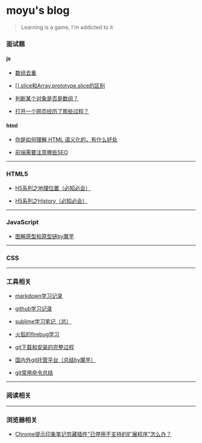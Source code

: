 # moyu's blog

> Learning is a game, I'm addicted to it

### 面试题

#### js
+ [数组去重](http://www.cnblogs.com/moyuling/p/9021340.html)

+ [[].slice和Array.prototype.slice的区别](http://www.cnblogs.com/moyuling/p/9019292.html)

+ [判断某个对象是否是数组？](http://www.cnblogs.com/moyuling/p/9019163.html)


+ [打开一个网页经历了那些过程？](http://web.jobbole.com/94150/)



#### html
- [你是如何理解 HTML 语义化的，有什么好处](http://www.cnblogs.com/moyuling/p/9030000.html)

- [前端需要注意哪些SEO](前端需要注意哪些SEO)





---


### HTML5

+ [H5系列之地理位置（必知必会）](http://www.cnblogs.com/moyuling/p/8965192.html)

+ [H5系列之History（必知必会）](http://www.cnblogs.com/moyuling/p/8970760.html)

--- 

### JavaScript

+ [图解原型和原型链by魔芋](subMenu/prototype.md)

---

### CSS

---



### 工具相关

+ [markdown学习记录](subMenu/markdown.md)

+ [github学习记录](subMenu/github.md)

+ [sublime学习笔记（总）](subMenu/sublime.md)

+ [火狐的firebug学习](subMenu/firebug.md)

+ [git下载和安装的完整过程](http://www.cnblogs.com/moyuling/p/9004442.html)

+ [国内外git托管平台（总结by魔芋）](http://www.cnblogs.com/moyuling/p/9004765.html)

+ [git常用命令总结](http://www.cnblogs.com/moyuling/p/9005966.html)

---

### 阅读相关

---

### 浏览器相关

+ [Chrome提示印象笔记剪藏插件"已停用不支持的扩展程序"怎么办？](http://www.cnblogs.com/moyuling/p/8965736.html)


